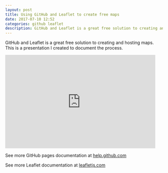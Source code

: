 ```yaml
---
layout: post
title: Using GitHub and Leaflet to create free maps
date: 2017-07-10 12:52
categories: github leaflet
description: GitHub and Leaflet is a great free solution to creating and hosting maps. This is a presentation I created to document the process.
---
```


GitHub and Leaflet is a great free solution to creating and hosting maps. This is a presentation I created to document the process.

<iframe src="https://docs.google.com/presentation/d/1C27hDYrXOO4X7YKrygxoccybJ5iwHUXJ-s_oByBGYJo/embed?start=false&loop=false&delayms=5000" frameborder="0" width="480" height="299" allowfullscreen="true" mozallowfullscreen="true" webkitallowfullscreen="true"></iframe>

See more GitHub pages documentation at [help.github.com](https://help.github.com/categories/github-pages-basics/)

See more Leaflet documentation at [leafletjs.com](http://leafletjs.com/)
